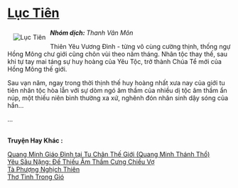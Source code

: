 <a href="https://utruyen.com/luc-tien/5925/" title="Lục Tiên"><h1>Lục Tiên</h1></a><div style="display:table"><img align="right" style="float: left; padding: 10px;" src="https://utruyen.com/images/story/200x260/luc-tien.jpg" alt="Lục Tiên"><b><i>Nhóm dịch: </i></b><i>Thanh Vân Môn</i><p></p><p></p>Thiên Yêu Vương Đình - từng vô cùng cường thịnh, thống ngự Hồng Mông chư giới cũng chôn vùi theo năm tháng. Nhân tộc thay thế, sau khi tự tay mai táng sự huy hoàng của Yêu Tộc, trở thành Chúa Tể mới của Hồng Mông thế giới.<p></p>Sau vạn năm, ngay trong thời thịnh thế huy hoàng nhất xưa nay của giới tu tiên nhân tộc hòa lẫn với sự dòm ngó âm thầm của nhiều dị tộc âm thầm ẩn núp, một thiếu niên bình thường xa xứ, nghênh đón nhân sinh dậy sóng của hắn... <p></p>...</div><p><br><b>Truyện Hay Khác :</b></p><a href="https://utruyen.com/quang-minh-giao-dinh-tai-tu-chan-the-gioi-quang-minh-thanh-tho/17516/" alt="Quang Minh Giáo Đình tại Tu Chân Thế Giới (Quang Minh Thánh Thổ)">Quang Minh Giáo Đình tại Tu Chân Thế Giới (Quang Minh Thánh Thổ)</a><br/><a href="https://github.com/quanluxury/truyenhot/tree/master/truyenhay/18478/" alt="Yêu Sâu Nặng: Đế Thiếu Âm Thầm Cưng Chiều Vợ">Yêu Sâu Nặng: Đế Thiếu Âm Thầm Cưng Chiều Vợ</a><br/><a href="https://www.flickr.com/photos/184340401@N07/48819081597/" alt="Tà Phượng Nghịch Thiên">Tà Phượng Nghịch Thiên</a><br/><a href="https://truyenngontinhay.wordpress.com/2019/10/03/tho-tinh-trong-gio/" alt="Thơ Tình Trong Gió">Thơ Tình Trong Gió</a><br/>
